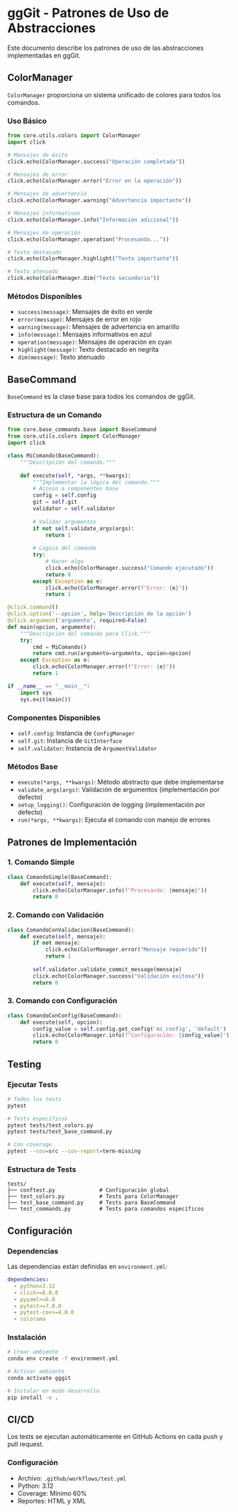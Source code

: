 # ggGit - Patrones de Uso de Abstracciones

Este documento describe los patrones de uso de las abstracciones implementadas en ggGit.

## ColorManager

`ColorManager` proporciona un sistema unificado de colores para todos los comandos.

### Uso Básico

```python
from core.utils.colors import ColorManager
import click

# Mensajes de éxito
click.echo(ColorManager.success("Operación completada"))

# Mensajes de error
click.echo(ColorManager.error("Error en la operación"))

# Mensajes de advertencia
click.echo(ColorManager.warning("Advertencia importante"))

# Mensajes informativos
click.echo(ColorManager.info("Información adicional"))

# Mensajes de operación
click.echo(ColorManager.operation("Procesando..."))

# Texto destacado
click.echo(ColorManager.highlight("Texto importante"))

# Texto atenuado
click.echo(ColorManager.dim("Texto secundario"))
```

### Métodos Disponibles

- `success(message)`: Mensajes de éxito en verde
- `error(message)`: Mensajes de error en rojo
- `warning(message)`: Mensajes de advertencia en amarillo
- `info(message)`: Mensajes informativos en azul
- `operation(message)`: Mensajes de operación en cyan
- `highlight(message)`: Texto destacado en negrita
- `dim(message)`: Texto atenuado

## BaseCommand

`BaseCommand` es la clase base para todos los comandos de ggGit.

### Estructura de un Comando

```python
from core.base_commands.base import BaseCommand
from core.utils.colors import ColorManager
import click

class MiComando(BaseCommand):
    """Descripción del comando."""
    
    def execute(self, *args, **kwargs):
        """Implementar la lógica del comando."""
        # Acceso a componentes base
        config = self.config
        git = self.git
        validator = self.validator
        
        # Validar argumentos
        if not self.validate_args(args):
            return 1
        
        # Lógica del comando
        try:
            # Hacer algo
            click.echo(ColorManager.success("Comando ejecutado"))
            return 0
        except Exception as e:
            click.echo(ColorManager.error(f"Error: {e}"))
            return 1

@click.command()
@click.option('--opcion', help='Descripción de la opción')
@click.argument('argumento', required=False)
def main(opcion, argumento):
    """Descripción del comando para Click."""
    try:
        cmd = MiComando()
        return cmd.run(argumento=argumento, opcion=opcion)
    except Exception as e:
        click.echo(ColorManager.error(f"Error: {e}"))
        return 1

if __name__ == "__main__":
    import sys
    sys.exit(main())
```

### Componentes Disponibles

- `self.config`: Instancia de `ConfigManager`
- `self.git`: Instancia de `GitInterface`
- `self.validator`: Instancia de `ArgumentValidator`

### Métodos Base

- `execute(*args, **kwargs)`: Método abstracto que debe implementarse
- `validate_args(args)`: Validación de argumentos (implementación por defecto)
- `setup_logging()`: Configuración de logging (implementación por defecto)
- `run(*args, **kwargs)`: Ejecuta el comando con manejo de errores

## Patrones de Implementación

### 1. Comando Simple

```python
class ComandoSimple(BaseCommand):
    def execute(self, mensaje):
        click.echo(ColorManager.info(f"Procesando: {mensaje}"))
        return 0
```

### 2. Comando con Validación

```python
class ComandoConValidacion(BaseCommand):
    def execute(self, mensaje):
        if not mensaje:
            click.echo(ColorManager.error("Mensaje requerido"))
            return 1
        
        self.validator.validate_commit_message(mensaje)
        click.echo(ColorManager.success("Validación exitosa"))
        return 0
```

### 3. Comando con Configuración

```python
class ComandoConConfig(BaseCommand):
    def execute(self, opcion):
        config_value = self.config.get_config('mi_config', 'default')
        click.echo(ColorManager.info(f"Configuración: {config_value}"))
        return 0
```

## Testing

### Ejecutar Tests

```bash
# Todos los tests
pytest

# Tests específicos
pytest tests/test_colors.py
pytest tests/test_base_command.py

# Con coverage
pytest --cov=src --cov-report=term-missing
```

### Estructura de Tests

```
tests/
├── conftest.py              # Configuración global
├── test_colors.py           # Tests para ColorManager
├── test_base_command.py     # Tests para BaseCommand
└── test_commands.py         # Tests para comandos específicos
```

## Configuración

### Dependencias

Las dependencias están definidas en `environment.yml`:

```yaml
dependencies:
  - python=3.12
  - click>=8.0.0
  - pyyaml>=6.0
  - pytest>=7.0.0
  - pytest-cov>=4.0.0
  - colorama
```

### Instalación

```bash
# Crear ambiente
conda env create -f environment.yml

# Activar ambiente
conda activate gggit

# Instalar en modo desarrollo
pip install -e .
```

## CI/CD

Los tests se ejecutan automáticamente en GitHub Actions en cada push y pull request.

### Configuración

- Archivo: `.github/workflows/test.yml`
- Python: 3.12
- Coverage: Mínimo 60%
- Reportes: HTML y XML